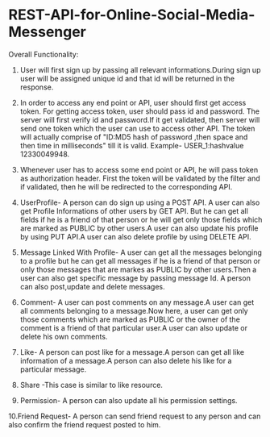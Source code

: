 # REST-API-for-Online-Social-Media-Messenger

Overall Functionality:

1. User will first sign up by passing all relevant informations.During sign up user will be assigned unique id and that id will be returned in the response.

2. In order to access any end point or API, user should first get access token. For getting access token, user should pass id and password. The server will first verify id and password.If it get validated,
  then server will send one token which the user can use to access other API. The token will actually comprise of "ID:MD5 hash of password ,then space and then time in milliseconds" till it is valid.
  Example- USER_1:hashvalue 12330049948.

3. Whenever user has to access some end point or API, he will pass token as authorization header. First the token will be validated by the filter and if validated, then he will be redirected to the 
   corresponding API.
   
4. UserProfile- A person can do sign up using a POST API. A user can also get Profile Informations of other users by GET API. But he can get all fields if he is a friend of that person or he will get only 
	those fields which are marked as PUBLIC by other users.A user can also update his profile by using PUT API.A user can also delete profile by using DELETE API.

5. Message Linked With Profile- A user can get all the messages belonging to a profile but he can get all messages if he is a friend of that person or only those messages that are markes as PUBLIC by other 
	users.Then a user can also get specific message by passing message Id. A person can also post,update and delete messages.

6. Comment- A user can post comments on any message.A user can get all comments belonging to a message.Now here, a user can get only those comments which are marked as PUBLIC or the owner of the comment is a 
	friend of that particular user.A user can also update or delete his own comments.

7. Like- A person can post like for a message.A person can get all like information of a message.A person can also delete his like for a particular message.

8. Share -This case is similar to like resource.

9. Permission- A person can also update all his permission settings.

10.Friend Request- A person can send friend request to any person and can also confirm the friend request posted to him.